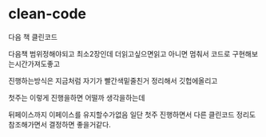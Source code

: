 # clean-code

다음 책 클린코드

다음책 범위정해야되고 최소2장인데 더읽고싶으면읽고
아니면 멈춰서 코드로 구현해보는시간가져도좋고

진행하는방식은 지금처럼 자기가 빨간색밑줄친거 정리해서
깃헙에올리고

첫주는 이렇게 진행을하면 어떨까 생각을하는데

뒤페이스까지 이페이스를 유지할수가없음
일단 첫주 진행하면서 다른 클린코드 정리도 참조해가면서
결정하면 좋을거같다.
